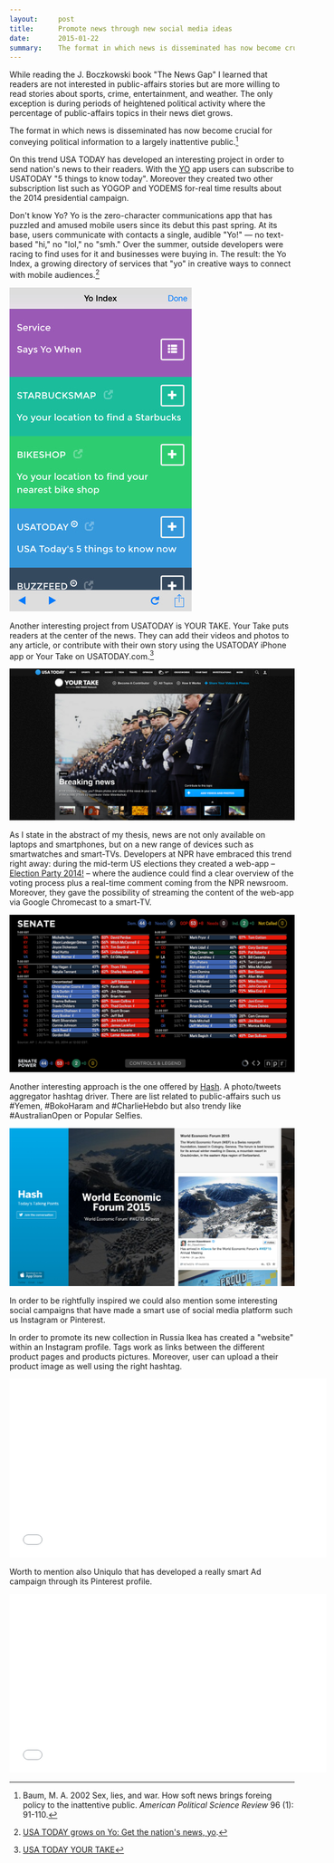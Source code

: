```yaml
---
layout:     post
title:      Promote news through new social media ideas
date:       2015-01-22
summary:    The format in which news is disseminated has now become crucial for conveying political information to a largely inattentive public. 
---
```


While reading the J. Boczkowski book "The News Gap" I learned that readers are not interested in public-affairs stories but are more willing to read stories about sports, crime, entertainment, and weather. The only exception is during periods of heightened political activity where the percentage of public-affairs topics in their news diet grows.

The format in which news is disseminated has now become crucial for conveying political information to a largely inattentive public.[^1]

On this trend USA TODAY has developed an interesting project in order to send nation's news to their readers. With the [YO](http://justyo.co/) app users can subscribe to USATODAY "5 things to know today". Moreover they created two other subscription list such as YOGOP and YODEMS for-real time results about the 2014 presidential campaign. 

Don't know Yo? Yo is the zero-character communications app that has puzzled and amused mobile users since its debut this past spring. At its base, users communicate with contacts a single, audible "Yo!" — no text-based "hi," no "lol," no "smh." Over the summer, outside developers were racing to find uses for it and businesses were buying in. The result: the Yo Index, a growing directory of services that "yo" in creative ways to connect with mobile audiences.[^2]

![USATODAY on YO app](/assets/yo-usatoday.jpg)

Another interesting project from USATODAY is YOUR TAKE. Your Take puts readers at the center of the news. They can add their videos and photos to any article, or contribute  with their own story using the USATODAY iPhone app or Your Take on USATODAY.com.[^3]

![YOURTAKE on USATODAY](/assets/yourtake-usatoday.jpg)

As I state in the abstract of my thesis, news are not only available on laptops and smartphones, but on a new range of devices such as smartwatches and smart-TVs. Developers at NPR have embraced this trend right away: during the mid-term US elections they created a web-app –[ Election Party 2014!](http://elections.npr.org/) – where the audience could find a clear overview of the voting process plus a real-time comment coming from the NPR newsroom. Moreover, they gave the possibility of streaming the content of the web-app via Google Chromecast to a smart-TV.

![Election Party 2014](/assets/election-party.jpg)

Another interesting approach is the one offered by [Hash](http://thehash.today/). A photo/tweets aggregator hashtag driver. There are list related to public-affairs such us #Yemen, #BokoHaram and #CharlieHebdo but also trendy like #AustralianOpen or Popular Selfies.

![The Hash](/assets/hash.jpg)

In order to be rightfully inspired we could also mention some interesting social campaigns that have made a smart use of social media platform such us Instagram or Pinterest. 

In order to promote its new collection in Russia Ikea has created a "website" within an Instagram profile. Tags work as links between the different product pages and products pictures. Moreover, user can upload a their product image as well using the right hashtag. 

<iframe frameborder="0" height="315" width="560" src="//player.vimeo.com/video/98909669?byline=0&amp;color=42cdff?wmode=transparent"></iframe>

Worth to mention also Uniqulo that has developed a really smart Ad campaign through its Pinterest profile.

<iframe width="560" height="315" src="//www.youtube.com/embed/e5FM-VcE7UA" frameborder="0" allowfullscreen></iframe>


[^1]: Baum, M. A. 2002 Sex, lies, and war. How soft news brings foreing policy to the inattentive public. _American Political Science Review_ 96 (1): 91-110.
[^2]: [USA TODAY grows on Yo: Get the nation's news, yo](http://www.usatoday.com/story/tech/2014/10/30/tech-usa-today-yo-app/18136831/).
[^3]: [USA TODAY YOUR TAKE](http://www.usatoday.com/yourtake/faq/)